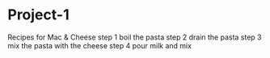 # Project-1

Recipes for Mac & Cheese
step 1
boil the pasta
step 2
drain the pasta
step 3
mix the pasta with the cheese
step 4
pour milk and mix
